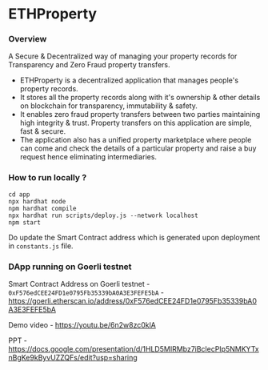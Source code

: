 # ETHProperty

### Overview

A Secure & Decentralized way of managing your property records for Transparency and Zero Fraud property transfers.

 - ETHProperty is a decentralized application that manages people's property records.
 - It stores all the property records along with it's ownership & other details on blockchain for transparency, immutability & safety.
 - It enables zero fraud property transfers between two parties maintaining high integrity & trust. Property transfers on this application are simple, fast & secure.
 - The application also has a unified property marketplace where people can come and check the details of a particular property and raise a buy request hence eliminating intermediaries.

### How to run locally ?

```shell
cd app
npx hardhat node
npm hardhat compile
npx hardhat run scripts/deploy.js --network localhost
npm start
```
Do update the Smart Contract address which is generated upon deployment in ``constants.js`` file.

### DApp running on Goerli testnet

Smart Contract Address on Goerli testnet - ``0xF576edCEE24FD1e0795Fb35339bA0A3E3FEFE5bA`` - https://goerli.etherscan.io/address/0xF576edCEE24FD1e0795Fb35339bA0A3E3FEFE5bA

Demo video - https://youtu.be/6n2w8zc0klA

PPT - https://docs.google.com/presentation/d/1HLD5MIRMbz7iBclecPIp5NMKYTxnBgKe9kByvUZZQFs/edit?usp=sharing
